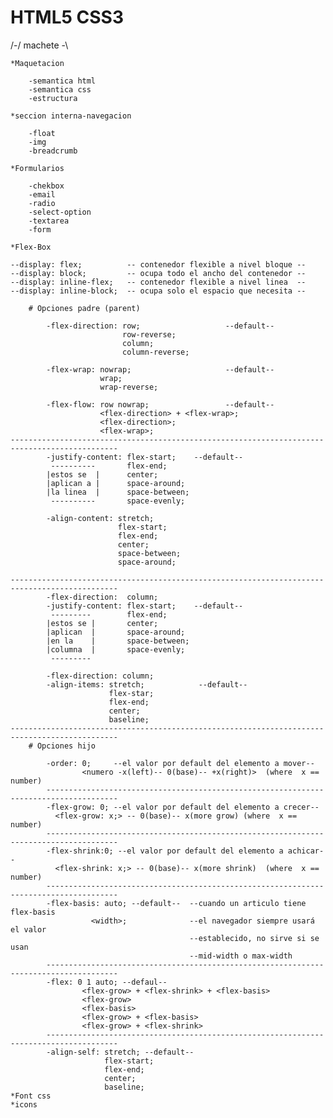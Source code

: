 # HTML5 CSS3

 /-/ machete  \-\

    *Maquetacion

        -semantica html
        -semantica css
        -estructura

    *seccion interna-navegacion

        -float
        -img
        -breadcrumb

    *Formularios

        -chekbox
        -email
        -radio
        -select-option
        -textarea
        -form

    *Flex-Box

    --display: flex;          -- contenedor flexible a nivel bloque --
    --display: block;         -- ocupa todo el ancho del contenedor --
    --display: inline-flex;   -- contenedor flexible a nivel linea  --
    --display: inline-block;  -- ocupa solo el espacio que necesita --

        # Opciones padre (parent)   

            -flex-direction: row;                   --default--
                             row-reverse;
                             column;
                             column-reverse;

            -flex-wrap: nowrap;                     --default-- 
                        wrap;
                        wrap-reverse;

            -flex-flow: row nowrap;                 --default--
                        <flex-direction> + <flex-wrap>;
                        <flex-direction>;
                        <flex-wrap>;
    ----------------------------------------------------------------------------------------------
            -justify-content: flex-start;    --default-- 
             ----------       flex-end;
            |estos se  |      center;
            |aplican a |      space-around;
            |la linea  |      space-between;
             ----------       space-evenly;

            -align-content: stretch; 
                            flex-start;
                            flex-end;
                            center;
                            space-between;
                            space-around;           

    ----------------------------------------------------------------------------------------------
            -flex-direction:  column;
            -justify-content: flex-start;    --default-- 
             ---------        flex-end;
            |estos se |       center;
            |aplican  |       space-around;  
            |en la    |       space-between;
            |columna  |       space-evenly;  
             ---------

            -flex-direction: column;
            -align-items: stretch;            --default--
                          flex-star;
                          flex-end;
                          center;
                          baseline;
    ----------------------------------------------------------------------------------------------
        # Opciones hijo

            -order: 0;     --el valor por default del elemento a mover--
                    <numero -x(left)-- 0(base)-- +x(right)>  (where  x == number)
            --------------------------------------------------------------------------------------
            -flex-grow: 0; --el valor por default del elemento a crecer--
              <flex-grow: x;> -- 0(base)-- x(more grow) (where  x == number)
            --------------------------------------------------------------------------------------
            -flex-shrink:0; --el valor por default del elemento a achicar--
              <flex-shrink: x;> -- 0(base)-- x(more shrink)  (where  x == number)
            --------------------------------------------------------------------------------------
            -flex-basis: auto; --default--  --cuando un articulo tiene flex-basis
                      <width>;              --el navegador siempre usará el valor
                                            --establecido, no sirve si se usan
                                            --mid-width o max-width
            --------------------------------------------------------------------------------------
            -flex: 0 1 auto; --defaul--                                             
                    <flex-grow> + <flex-shrink> + <flex-basis>                    
                    <flex-grow>                                                   
                    <flex-basis>                                                  
                    <flex-grow> + <flex-basis>
                    <flex-grow> + <flex-shrink>
            --------------------------------------------------------------------------------------
            -align-self: stretch; --default--
                         flex-start;
                         flex-end;
                         center;
                         baseline;
    *Font css
    *icons
    
